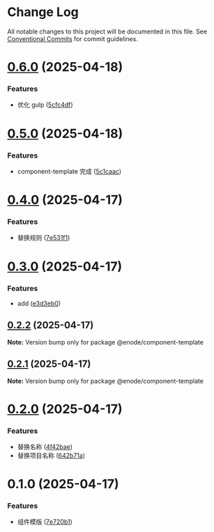 # Change Log

All notable changes to this project will be documented in this file.
See [Conventional Commits](https://conventionalcommits.org) for commit guidelines.

# [0.6.0](https://github.com/Yicoding/create-project/compare/@enode/component-template@0.5.0...@enode/component-template@0.6.0) (2025-04-18)

### Features

- 优化 gulp ([5cfc4df](https://github.com/Yicoding/create-project/commit/5cfc4df0d266417a8aba46962f6e365aca2a69e8))

# [0.5.0](https://github.com/Yicoding/create-project/compare/@enode/component-template@0.4.0...@enode/component-template@0.5.0) (2025-04-18)

### Features

- component-template 完成 ([5c1caac](https://github.com/Yicoding/create-project/commit/5c1caac534e50bdc44dd3924356a8ff0a57d6a7b))

# [0.4.0](https://github.com/Yicoding/create-project/compare/@enode/component-template@0.3.0...@enode/component-template@0.4.0) (2025-04-17)

### Features

- 替换规则 ([7e531f1](https://github.com/Yicoding/create-project/commit/7e531f1c4b53c7ab67ed503005ab879b419ac25d))

# [0.3.0](https://github.com/Yicoding/create-project/compare/@enode/component-template@0.2.2...@enode/component-template@0.3.0) (2025-04-17)

### Features

- add ([e3d3eb0](https://github.com/Yicoding/create-project/commit/e3d3eb0914e9fecb01740d6850b499609d5f9408))

## [0.2.2](https://github.com/Yicoding/create-project/compare/@enode/component-template@0.2.1...@enode/component-template@0.2.2) (2025-04-17)

**Note:** Version bump only for package @enode/component-template

## [0.2.1](https://github.com/Yicoding/create-project/compare/@enode/component-template@0.2.0...@enode/component-template@0.2.1) (2025-04-17)

**Note:** Version bump only for package @enode/component-template

# [0.2.0](https://github.com/Yicoding/create-project/compare/@enode/component-template@0.1.0...@enode/component-template@0.2.0) (2025-04-17)

### Features

- 替换名称 ([4f42bae](https://github.com/Yicoding/create-project/commit/4f42bae0ae80ac3fff9ec19c8457d39d63afa25b))
- 替换项目名称 ([642b71a](https://github.com/Yicoding/create-project/commit/642b71a9900d867642940e0cc00b93c034991c22))

# 0.1.0 (2025-04-17)

### Features

- 组件模版 ([7e720b1](https://github.com/Yicoding/create-project/commit/7e720b19e388483d2255858d3741a0ee7540a2ea))
